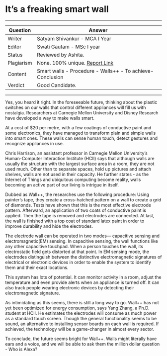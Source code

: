 # It’s a freaking smart wall

---

| Question   | Answer                                                                   |
| ---------- | ------------------------------------------------------------------------ |
| Writer     | Satyam Shivankur - MCA I Year                                            |
| Editor     | Swati Gautam - MSc I year                                                |
| Status     | Reviewed by Ashita.                                                      |
| Plagiarism | None. 100% unique. [Report Link](./plag-reports/plag-smart-walls-v1.pdf) |
| Content    | Smart walls - Procedure - Walls++ - To achieve-Conclusion                |
| Verdict    | Good Candidate.                                                          |

---

Yes, you heard it right. In the foreseeable future, thinking about the plastic switches on our walls that control different appliances will fill us with nostalgia. Researchers at Carnegie Mellon University and Disney Research have developed a way to make walls smart.

At a cost of $20 per metre, with a few coatings of conductive paint and some electronics, they have managed to transform plain and simple walls into smart ones. These walls can sense human touch, detect gestures and recognize appliances in use.

Chris Harrison, an assistant professor in Carnegie Mellon University’s Human-Computer Interaction Institute (HCII) says that although walls are usually the structure with the largest surface area in a room, they are not used much. Other than to separate spaces, hold up pictures and attach shelves, walls are not used in their capacity. He further states - as the Internet of Things and ubiquitous computing become reality, walls becoming an active part of our living is intrigue in itself.

Dubbed as Wall++, the researches use the following procedure: Using painter’s tape, they create a cross-hatched pattern on a wall to create a grid of diamonds. Tests have shown that this is the most effective electrode pattern. Afterward, an application of two coats of conductive paint is applied. Then the tape is removed and electrodes are connected. At last, the wall is finished with a top coat of standard latex paint in order to improve durability and hide the electrodes.

The electrode wall can be operated in two modes— capacitive sensing and electromagnetic(EM) sensing. In capacitive sensing, the wall functions like any other capacitive touchpad. When a person touches the wall, its electrostatic field gets distorted at that point. In EM sensing mode, the electrodes distinguish between the distinctive electromagnetic signatures of electrical or electronic devices in order to enable the system to identify them and their exact locations.

This system has lots of potential. It can monitor activity in a room, adjust the temperature and even provide alerts when an appliance is turned off. It can also track people wearing electronic devices by detecting their electromagnetic signature.

As intimidating as this seems, there is still a long way to go. Wall++ has not yet been optimized for energy consumption, says Yang Zhang, a Ph.D. student at HCII. He estimates the electrodes will consume as much power as a standard touch screen. Though the general functionality seems to be sound, an alternative to installing sensor boards on each wall is required. If achieved, the technology will be a game-changer in almost every sector.

To conclude, the future seems bright for Wall++. Walls might literally have ears and a voice, and we will be able to ask them the million dollar question - Who is Alexa?
